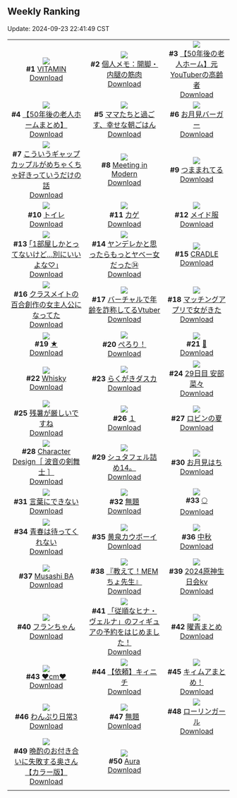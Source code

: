 ## Weekly Ranking
Update: 2024-09-23 22:41:49 CST

|      |      |      |
| :----: | :----: | :----: |
| ![](https://i.pixiv.re/c/240x480/img-master/img/2024/09/18/00/00/54/122532836_p0_master1200.jpg)<br>**#1** [VITAMIN](https://www.pixiv.net/artworks/122532836)<br>[Download](https://i.pixiv.re/img-original/img/2024/09/18/00/00/54/122532836_p0.png) | ![](https://i.pixiv.re/c/240x480/img-master/img/2024/09/17/06/00/09/122510136_p0_master1200.jpg)<br>**#2** [個人メモ：開脚・内腿の筋肉](https://www.pixiv.net/artworks/122510136)<br>[Download](https://i.pixiv.re/img-original/img/2024/09/17/06/00/09/122510136_p0.jpg) | ![](https://i.pixiv.re/c/240x480/img-master/img/2024/09/17/12/00/11/122514950_p0_master1200.jpg)<br>**#3** [【50年後の老人ホーム】元YouTuberの高齢者](https://www.pixiv.net/artworks/122514950)<br>[Download](https://i.pixiv.re/img-original/img/2024/09/17/12/00/11/122514950_p0.jpg) |
| ![](https://i.pixiv.re/c/240x480/img-master/img/2024/09/16/12/01/00/122482706_p0_master1200.jpg)<br>**#4** [【50年後の老人ホームまとめ】](https://www.pixiv.net/artworks/122482706)<br>[Download](https://i.pixiv.re/img-original/img/2024/09/16/12/01/00/122482706_p0.jpg) | ![](https://i.pixiv.re/c/240x480/img-master/img/2024/09/16/18/05/51/122490917_p0_master1200.jpg)<br>**#5** [ママたちと過ごす、幸せな朝ごはん](https://www.pixiv.net/artworks/122490917)<br>[Download](https://i.pixiv.re/img-original/img/2024/09/16/18/05/51/122490917_p0.jpg) | ![](https://i.pixiv.re/c/240x480/img-master/img/2024/09/17/20/30/02/122525449_p0_master1200.jpg)<br>**#6** [お月見バーガー](https://www.pixiv.net/artworks/122525449)<br>[Download](https://i.pixiv.re/img-original/img/2024/09/17/20/30/02/122525449_p0.png) |
| ![](https://i.pixiv.re/c/240x480/img-master/img/2024/09/17/00/12/18/122503859_p0_master1200.jpg)<br>**#7** [こういうギャップカップルがめちゃくちゃ好きっていうだけの話](https://www.pixiv.net/artworks/122503859)<br>[Download](https://i.pixiv.re/img-original/img/2024/09/17/00/12/18/122503859_p0.jpg) | ![](https://i.pixiv.re/c/240x480/img-master/img/2024/09/17/20/00/09/122524547_p0_master1200.jpg)<br>**#8** [Meeting in Modern](https://www.pixiv.net/artworks/122524547)<br>[Download](https://i.pixiv.re/img-original/img/2024/09/17/20/00/09/122524547_p0.png) | ![](https://i.pixiv.re/c/240x480/img-master/img/2024/09/16/00/15/47/122470840_p0_master1200.jpg)<br>**#9** [つままれてる](https://www.pixiv.net/artworks/122470840)<br>[Download](https://i.pixiv.re/img-original/img/2024/09/16/00/15/47/122470840_p0.jpg) |
| ![](https://i.pixiv.re/c/240x480/img-master/img/2024/09/17/20/28/18/122525410_master1200.jpg)<br>**#10** [トイレ](https://www.pixiv.net/artworks/122525410)<br>[Download](https://www.pixiv.net/artworks/122525410) | ![](https://i.pixiv.re/c/240x480/img-master/img/2024/09/16/21/52/33/122498195_p0_master1200.jpg)<br>**#11** [カゲ](https://www.pixiv.net/artworks/122498195)<br>[Download](https://i.pixiv.re/img-original/img/2024/09/16/21/52/33/122498195_p0.jpg) | ![](https://i.pixiv.re/c/240x480/img-master/img/2024/09/17/00/08/32/122503709_p0_master1200.jpg)<br>**#12** [メイド服](https://www.pixiv.net/artworks/122503709)<br>[Download](https://i.pixiv.re/img-original/img/2024/09/17/00/08/32/122503709_p0.jpg) |
| ![](https://i.pixiv.re/c/240x480/img-master/img/2024/09/16/17/10/55/122489279_p0_master1200.jpg)<br>**#13** [｢1部屋しかとってないけど…別にいいよな♡｣](https://www.pixiv.net/artworks/122489279)<br>[Download](https://i.pixiv.re/img-original/img/2024/09/16/17/10/55/122489279_p0.jpg) | ![](https://i.pixiv.re/c/240x480/img-master/img/2024/09/18/10/31/26/122542407_p0_master1200.jpg)<br>**#14** [ヤンデレかと思ったらもっとヤベー女だった㉞](https://www.pixiv.net/artworks/122542407)<br>[Download](https://i.pixiv.re/img-original/img/2024/09/18/10/31/26/122542407_p0.png) | ![](https://i.pixiv.re/c/240x480/img-master/img/2024/09/16/00/01/26/122470073_p0_master1200.jpg)<br>**#15** [CRADLE](https://www.pixiv.net/artworks/122470073)<br>[Download](https://i.pixiv.re/img-original/img/2024/09/16/00/01/26/122470073_p0.png) |
| ![](https://i.pixiv.re/c/240x480/img-master/img/2024/09/18/18/56/45/122551181_p0_master1200.jpg)<br>**#16** [クラスメイトの百合創作の女主人公になってた](https://www.pixiv.net/artworks/122551181)<br>[Download](https://i.pixiv.re/img-original/img/2024/09/18/18/56/45/122551181_p0.jpg) | ![](https://i.pixiv.re/c/240x480/img-master/img/2024/09/17/20/04/37/122524750_p0_master1200.jpg)<br>**#17** [バーチャルで年齢を詐称してるVtuber](https://www.pixiv.net/artworks/122524750)<br>[Download](https://i.pixiv.re/img-original/img/2024/09/17/20/04/37/122524750_p0.png) | ![](https://i.pixiv.re/c/240x480/img-master/img/2024/09/16/23/00/04/122500745_p0_master1200.jpg)<br>**#18** [マッチングアプリで女がきた](https://www.pixiv.net/artworks/122500745)<br>[Download](https://i.pixiv.re/img-original/img/2024/09/16/23/00/04/122500745_p0.jpg) |
| ![](https://i.pixiv.re/c/240x480/img-master/img/2024/09/17/12/03/08/122515075_p0_master1200.jpg)<br>**#19** [★](https://www.pixiv.net/artworks/122515075)<br>[Download](https://i.pixiv.re/img-original/img/2024/09/17/12/03/08/122515075_p0.png) | ![](https://i.pixiv.re/c/240x480/img-master/img/2024/09/17/19/00/18/122522904_p0_master1200.jpg)<br>**#20** [ぺろり！](https://www.pixiv.net/artworks/122522904)<br>[Download](https://i.pixiv.re/img-original/img/2024/09/17/19/00/18/122522904_p0.jpg) | ![](https://i.pixiv.re/c/240x480/img-master/img/2024/09/17/00/00/11/122503112_p0_master1200.jpg)<br>**#21** [🤍](https://www.pixiv.net/artworks/122503112)<br>[Download](https://i.pixiv.re/img-original/img/2024/09/17/00/00/11/122503112_p0.png) |
| ![](https://i.pixiv.re/c/240x480/img-master/img/2024/09/16/00/11/23/122469963_p0_master1200.jpg)<br>**#22** [Whisky](https://www.pixiv.net/artworks/122469963)<br>[Download](https://i.pixiv.re/img-original/img/2024/09/16/00/11/23/122469963_p0.png) | ![](https://i.pixiv.re/c/240x480/img-master/img/2024/09/17/11/25/02/122514391_p0_master1200.jpg)<br>**#23** [らくがきダスカ](https://www.pixiv.net/artworks/122514391)<br>[Download](https://i.pixiv.re/img-original/img/2024/09/17/11/25/02/122514391_p0.jpg) | ![](https://i.pixiv.re/c/240x480/img-master/img/2024/09/16/00/24/19/122471105_p0_master1200.jpg)<br>**#24** [29日目 安部菜々](https://www.pixiv.net/artworks/122471105)<br>[Download](https://i.pixiv.re/img-original/img/2024/09/16/00/24/19/122471105_p0.png) |
| ![](https://i.pixiv.re/c/240x480/img-master/img/2024/09/17/00/02/22/122503369_p0_master1200.jpg)<br>**#25** [残暑が厳しいですね](https://www.pixiv.net/artworks/122503369)<br>[Download](https://i.pixiv.re/img-original/img/2024/09/17/00/02/22/122503369_p0.jpg) | ![](https://i.pixiv.re/c/240x480/img-master/img/2024/09/18/19/31/19/122552196_p0_master1200.jpg)<br>**#26** [１](https://www.pixiv.net/artworks/122552196)<br>[Download](https://i.pixiv.re/img-original/img/2024/09/18/19/31/19/122552196_p0.jpg) | ![](https://i.pixiv.re/c/240x480/img-master/img/2024/09/17/17/49/42/122520989_p0_master1200.jpg)<br>**#27** [ロビンの夏](https://www.pixiv.net/artworks/122520989)<br>[Download](https://i.pixiv.re/img-original/img/2024/09/17/17/49/42/122520989_p0.jpg) |
| ![](https://i.pixiv.re/c/240x480/img-master/img/2024/09/17/20/38/58/122525755_p0_master1200.jpg)<br>**#28** [Character Design［ 波音の剣舞士 ］](https://www.pixiv.net/artworks/122525755)<br>[Download](https://i.pixiv.re/img-original/img/2024/09/17/20/38/58/122525755_p0.jpg) | ![](https://i.pixiv.re/c/240x480/img-master/img/2024/09/16/22/15/12/122499118_p0_master1200.jpg)<br>**#29** [シュタフェル詰め14。](https://www.pixiv.net/artworks/122499118)<br>[Download](https://i.pixiv.re/img-original/img/2024/09/16/22/15/12/122499118_p0.png) | ![](https://i.pixiv.re/c/240x480/img-master/img/2024/09/17/20/31/42/122525537_p0_master1200.jpg)<br>**#30** [お月見はち](https://www.pixiv.net/artworks/122525537)<br>[Download](https://i.pixiv.re/img-original/img/2024/09/17/20/31/42/122525537_p0.png) |
| ![](https://i.pixiv.re/c/240x480/img-master/img/2024/09/17/17/07/19/122520117_p0_master1200.jpg)<br>**#31** [言葉にできない](https://www.pixiv.net/artworks/122520117)<br>[Download](https://i.pixiv.re/img-original/img/2024/09/17/17/07/19/122520117_p0.jpg) | ![](https://i.pixiv.re/c/240x480/img-master/img/2024/09/16/00/21/43/122471034_p0_master1200.jpg)<br>**#32** [無題](https://www.pixiv.net/artworks/122471034)<br>[Download](https://i.pixiv.re/img-original/img/2024/09/16/00/21/43/122471034_p0.png) | ![](https://i.pixiv.re/c/240x480/img-master/img/2024/09/16/13/56/36/122485091_p0_master1200.jpg)<br>**#33** [🌕](https://www.pixiv.net/artworks/122485091)<br>[Download](https://i.pixiv.re/img-original/img/2024/09/16/13/56/36/122485091_p0.png) |
| ![](https://i.pixiv.re/c/240x480/img-master/img/2024/09/17/01/11/49/122505779_p0_master1200.jpg)<br>**#34** [青春は待ってくれない](https://www.pixiv.net/artworks/122505779)<br>[Download](https://i.pixiv.re/img-original/img/2024/09/17/01/11/49/122505779_p0.jpg) | ![](https://i.pixiv.re/c/240x480/img-master/img/2024/09/17/00/02/12/122503353_p0_master1200.jpg)<br>**#35** [黄泉カウボーイ](https://www.pixiv.net/artworks/122503353)<br>[Download](https://i.pixiv.re/img-original/img/2024/09/17/00/02/12/122503353_p0.jpg) | ![](https://i.pixiv.re/c/240x480/img-master/img/2024/09/17/12/33/52/122515567_p0_master1200.jpg)<br>**#36** [中秋](https://www.pixiv.net/artworks/122515567)<br>[Download](https://i.pixiv.re/img-original/img/2024/09/17/12/33/52/122515567_p0.jpg) |
| ![](https://i.pixiv.re/c/240x480/img-master/img/2024/09/17/11/25/15/122514396_p0_master1200.jpg)<br>**#37** [Musashi BA](https://www.pixiv.net/artworks/122514396)<br>[Download](https://i.pixiv.re/img-original/img/2024/09/17/11/25/15/122514396_p0.jpg) | ![](https://i.pixiv.re/c/240x480/img-master/img/2024/09/17/12/09/11/122515158_p0_master1200.jpg)<br>**#38** [『教えて！MEMちょ先生』](https://www.pixiv.net/artworks/122515158)<br>[Download](https://i.pixiv.re/img-original/img/2024/09/17/12/09/11/122515158_p0.png) | ![](https://i.pixiv.re/c/240x480/img-master/img/2024/09/17/15/55/10/122518727_p0_master1200.jpg)<br>**#39** [2024原神生日会kv](https://www.pixiv.net/artworks/122518727)<br>[Download](https://i.pixiv.re/img-original/img/2024/09/17/15/55/10/122518727_p0.jpg) |
| ![](https://i.pixiv.re/c/240x480/img-master/img/2024/09/16/00/10/07/122470616_p0_master1200.jpg)<br>**#40** [フランちゃん](https://www.pixiv.net/artworks/122470616)<br>[Download](https://i.pixiv.re/img-original/img/2024/09/16/00/10/07/122470616_p0.jpg) | ![](https://i.pixiv.re/c/240x480/img-master/img/2024/09/17/00/48/46/122505035_p0_master1200.jpg)<br>**#41** [「従順なヒナ・ヴェルナ」のフィギュアの予約をはじめました！](https://www.pixiv.net/artworks/122505035)<br>[Download](https://i.pixiv.re/img-original/img/2024/09/17/00/48/46/122505035_p0.jpg) | ![](https://i.pixiv.re/c/240x480/img-master/img/2024/09/16/00/22/53/122471069_p0_master1200.jpg)<br>**#42** [曜青まとめ](https://www.pixiv.net/artworks/122471069)<br>[Download](https://i.pixiv.re/img-original/img/2024/09/16/00/22/53/122471069_p0.jpg) |
| ![](https://i.pixiv.re/c/240x480/img-master/img/2024/09/17/20/50/09/122526117_p0_master1200.jpg)<br>**#43** [❤️cm❤️](https://www.pixiv.net/artworks/122526117)<br>[Download](https://i.pixiv.re/img-original/img/2024/09/17/20/50/09/122526117_p0.png) | ![](https://i.pixiv.re/c/240x480/img-master/img/2024/09/17/22/42/54/122530055_p0_master1200.jpg)<br>**#44** [【依頼】キィニチ](https://www.pixiv.net/artworks/122530055)<br>[Download](https://i.pixiv.re/img-original/img/2024/09/17/22/42/54/122530055_p0.png) | ![](https://i.pixiv.re/c/240x480/img-master/img/2024/09/18/16/45/07/122548149_p0_master1200.jpg)<br>**#45** [キィムアまとめ！](https://www.pixiv.net/artworks/122548149)<br>[Download](https://i.pixiv.re/img-original/img/2024/09/18/16/45/07/122548149_p0.jpg) |
| ![](https://i.pixiv.re/c/240x480/img-master/img/2024/09/17/01/39/23/122506465_p0_master1200.jpg)<br>**#46** [わんぷり日常3](https://www.pixiv.net/artworks/122506465)<br>[Download](https://i.pixiv.re/img-original/img/2024/09/17/01/39/23/122506465_p0.jpg) | ![](https://i.pixiv.re/c/240x480/img-master/img/2024/09/18/00/13/53/122533493_p0_master1200.jpg)<br>**#47** [無題](https://www.pixiv.net/artworks/122533493)<br>[Download](https://i.pixiv.re/img-original/img/2024/09/18/00/13/53/122533493_p0.png) | ![](https://i.pixiv.re/c/240x480/img-master/img/2024/09/18/00/30/01/122533996_p0_master1200.jpg)<br>**#48** [ローリンガール](https://www.pixiv.net/artworks/122533996)<br>[Download](https://i.pixiv.re/img-original/img/2024/09/18/00/30/01/122533996_p0.jpg) |
| ![](https://i.pixiv.re/c/240x480/img-master/img/2024/09/17/00/03/25/122503442_p0_master1200.jpg)<br>**#49** [晩酌のお付き合いに失敗する奥さん【カラー版】](https://www.pixiv.net/artworks/122503442)<br>[Download](https://i.pixiv.re/img-original/img/2024/09/17/00/03/25/122503442_p0.jpg) | ![](https://i.pixiv.re/c/240x480/img-master/img/2024/09/16/02/29/43/122474309_p0_master1200.jpg)<br>**#50** [Aura](https://www.pixiv.net/artworks/122474309)<br>[Download](https://i.pixiv.re/img-original/img/2024/09/16/02/29/43/122474309_p0.jpg) |
|      |
